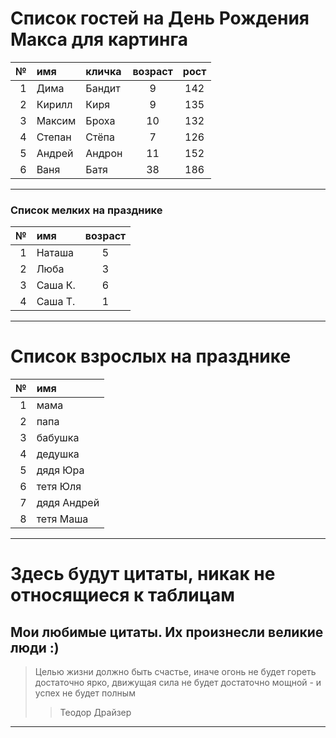 # Список гостей на День Рождения Макса для картинга

№  | имя    |кличка | возраст | рост
---:|:--------|:-------|:---------:|:------:
1 | Дима   | Бандит  | 9       | 142
2 | Кирилл | Киря    | 9       | 135
3 | Максим | Броха | 10 | 132
4 | Степан  | Стёпа | 7 | 126
5 | Андрей | Андрон | 11 | 152
6 | Ваня | Батя | 38 | 186
----

### Список мелких на празднике
№ | имя | возраст 
---:| :--------|:---:
1 | Наташа | 5
2 | Люба | 3
3 | Саша К. | 6
4 | Саша Т. | 1
---

# Список взрослых на празднике

№ | имя 
---:| :-----
1 | мама
2 | папа
3 | бабушка
4 | дедушка
5 | дядя Юра
6 | тетя Юля
7 | дядя Андрей
8 | тетя Маша
---

# Здесь будут цитаты, никак не относящиеся к таблицам

## Мои любимые цитаты. Их произнесли великие люди :)

> Целью жизни должно быть счастье, иначе огонь не будет гореть достаточно ярко, движущая сила не будет достаточно мощной - и успех не будет полным
>> Теодор Драйзер
---
